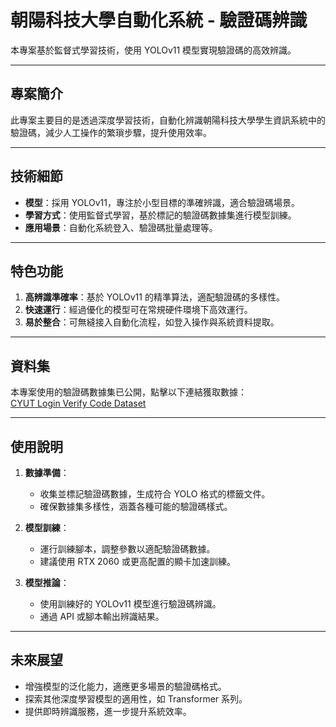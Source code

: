 # 朝陽科技大學自動化系統 - 驗證碼辨識

本專案基於監督式學習技術，使用 YOLOv11 模型實現驗證碼的高效辨識。

---

## 專案簡介
此專案主要目的是透過深度學習技術，自動化辨識朝陽科技大學學生資訊系統中的驗證碼，減少人工操作的繁瑣步驟，提升使用效率。

---

## 技術細節
- **模型**：採用 YOLOv11，專注於小型目標的準確辨識，適合驗證碼場景。
- **學習方式**：使用監督式學習，基於標記的驗證碼數據集進行模型訓練。
- **應用場景**：自動化系統登入、驗證碼批量處理等。

---

## 特色功能
1. **高辨識準確率**：基於 YOLOv11 的精準算法，適配驗證碼的多樣性。
2. **快速運行**：經過優化的模型可在常規硬件環境下高效運行。
3. **易於整合**：可無縫接入自動化流程，如登入操作與系統資料提取。

---

## 資料集
本專案使用的驗證碼數據集已公開，點擊以下連結獲取數據：  
[CYUT Login Verify Code Dataset](https://app.roboflow.com/numbers-3sc8q/cyutloginverifycode/1)

---

## 使用說明
1. **數據準備**：  
   - 收集並標記驗證碼數據，生成符合 YOLO 格式的標籤文件。
   - 確保數據集多樣性，涵蓋各種可能的驗證碼樣式。

2. **模型訓練**：  
   - 運行訓練腳本，調整參數以適配驗證碼數據。
   - 建議使用 RTX 2060 或更高配置的顯卡加速訓練。

3. **模型推論**：  
   - 使用訓練好的 YOLOv11 模型進行驗證碼辨識。
   - 通過 API 或腳本輸出辨識結果。

---

## 未來展望
- 增強模型的泛化能力，適應更多場景的驗證碼格式。
- 探索其他深度學習模型的適用性，如 Transformer 系列。
- 提供即時辨識服務，進一步提升系統效率。
